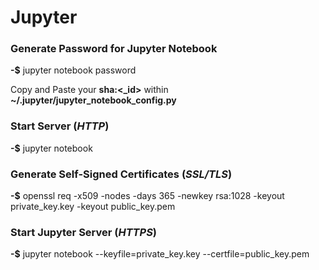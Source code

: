 # Jupyter 

### Generate Password for Jupyter Notebook

**-$** jupyter notebook password 

Copy and Paste your **sha:<_id>** within **~/.jupyter/jupyter_notebook_config.py** 

### Start Server (*HTTP*)

**-$** jupyter notebook 

### Generate Self-Signed Certificates (*SSL/TLS*)

**-$** openssl req -x509 -nodes -days 365 -newkey rsa:1028 -keyout private_key.key -keyout public_key.pem

### Start Jupyter Server (*HTTPS*)

**-$** jupyter notebook --keyfile=private_key.key --certfile=public_key.pem
